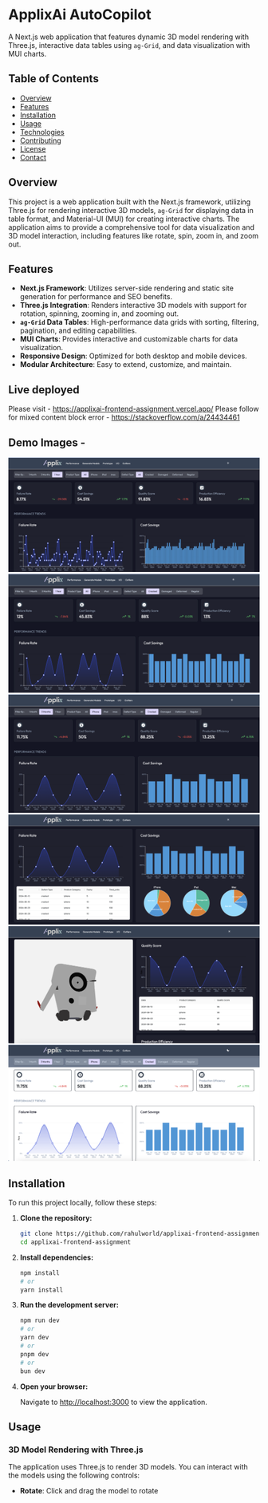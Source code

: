 # ApplixAi AutoCopilot

A Next.js web application that features dynamic 3D model rendering with Three.js, interactive data tables using `ag-Grid`, and data visualization with MUI charts.

## Table of Contents

- [Overview](#overview)
- [Features](#features)
- [Installation](#installation)
- [Usage](#usage)
- [Technologies](#technologies)
- [Contributing](#contributing)
- [License](#license)
- [Contact](#contact)

## Overview

This project is a web application built with the Next.js framework, utilizing Three.js for rendering interactive 3D models, `ag-Grid` for displaying data in table format, and Material-UI (MUI) for creating interactive charts. The application aims to provide a comprehensive tool for data visualization and 3D model interaction, including features like rotate, spin, zoom in, and zoom out.

## Features

- **Next.js Framework**: Utilizes server-side rendering and static site generation for performance and SEO benefits.
- **Three.js Integration**: Renders interactive 3D models with support for rotation, spinning, zooming in, and zooming out.
- **`ag-Grid` Data Tables**: High-performance data grids with sorting, filtering, pagination, and editing capabilities.
- **MUI Charts**: Provides interactive and customizable charts for data visualization.
- **Responsive Design**: Optimized for both desktop and mobile devices.
- **Modular Architecture**: Easy to extend, customize, and maintain.

## Live deployed

Please visit - https://applixai-frontend-assignment.vercel.app/
Please follow for mixed content block error - https://stackoverflow.com/a/24434461

## Demo Images -

![Filter 1](example/example1.png)
![Filter 2](example/example2.png)
![Filter 3](example/example3.png)
![Filter 4](example/example4.png)
![Filter 5](example/example5.png)
![Filter 6](example/example6.png)

## Installation

To run this project locally, follow these steps:

1. **Clone the repository:**

   ```bash
   git clone https://github.com/rahulworld/applixai-frontend-assignment.git
   cd applixai-frontend-assignment
   ```

2. **Install dependencies:**

   ```bash
   npm install
   # or
   yarn install
   ```

3. **Run the development server:**

   ```bash
   npm run dev
   # or
   yarn dev
   # or
   pnpm dev
   # or
   bun dev
   ```

4. **Open your browser:**

   Navigate to [http://localhost:3000](http://localhost:3000) to view the application.

## Usage

### 3D Model Rendering with Three.js

The application uses Three.js to render 3D models. You can interact with the models using the following controls:

- **Rotate**: Click and drag the model to rotate
